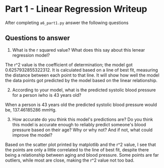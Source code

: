 # Part 1 - Linear Regression Writeup

After completing `a6_part1.py` answer the following questions

## Questions to answer

1. What is the r squared value?  What does this say about this lenear regression model?

The r^2 value is the coefficient of determination; the model got 0.6257932855322312. It is calculated based on a line of best fit, measuring the distance between each point to that line. It will show how well the model the data points got predicted by the model based on the linear relationship.

2. According to your model, what is the predicted systolic blood pressure for a person iwho is 43 years old?

When a person is 43 years old the predicted systolic blood pressure would be, 137.46185286 mmHg. 

3. How accurate do you think this model's predictions are?  Do you think this model is accurate enough to reliably predict someone's blood pressure based on their age?  Why or why not?  And if not, what could improve the model?

Based on the scatter plot printed by matplotlib and the r^2 value, I see that the points are only a little correlated to the line of best fit, despite there being a relationship between aging and blood pressure. Some points are far outliers, while most are close, making the r^2 value not too bad.